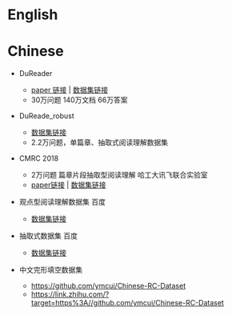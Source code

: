 
# English



# Chinese

- DuReader
  - [paper 链接](https://www.aclweb.org/anthology/W18-2605.pdf) | [数据集链接](https://ai.baidu.com/broad/introduction?dataset=dureader)
  - 30万问题 140万文档 66万答案

- DuReade_robust
  - [数据集链接](https://github.com/PaddlePaddle/Research/tree/master/NLP/DuReader-Robust-BASELINE)
  - 2.2万问题，单篇章、抽取式阅读理解数据集
  
- CMRC 2018 
  - 2万问题 篇章片段抽取型阅读理解 哈工大讯飞联合实验室
  - [paper链接](https://www.aclweb.org/anthology/D19-1600.pdf) | [数据集链接](https://github.com/ymcui/cmrc2018)

- 观点型阅读理解数据集  百度
  - [数据集链接](https://aistudio.baidu.com/aistudio/competition/detail/49/?isFromLUGE=TRUE)
- 抽取式数据集 百度
  - [数据集链接](https://aistudio.baidu.com/aistudio/competition/detail/49/?isFromLUGE=TRUE)
  
- 中文完形填空数据集
  - https://github.com/ymcui/Chinese-RC-Dataset
  - https://link.zhihu.com/?target=https%3A//github.com/ymcui/Chinese-RC-Dataset